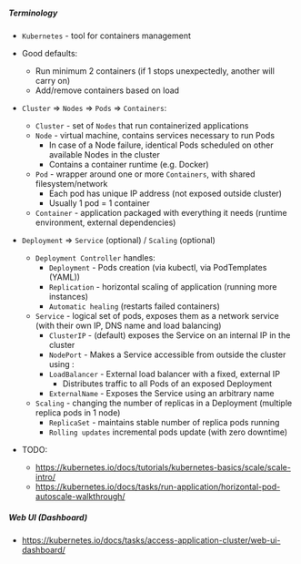 ##### Terminology
* `Kubernetes` - tool for containers management
* Good defaults:
    * Run minimum 2 containers (if 1 stops unexpectedly, another will carry on)
    * Add/remove containers based on load
* `Cluster` => `Nodes` => `Pods` => `Containers`:
	* `Cluster` -  set of `Nodes` that run containerized applications
	* `Node` - virtual machine, contains services necessary to run Pods
	    * In case of a Node failure, identical Pods scheduled on other available Nodes in the cluster
	    * Contains a container runtime (e.g. Docker)
	* `Pod` - wrapper around one or more `Containers`, with shared filesystem/network
	    * Each pod has unique IP address (not exposed outside cluster)
	    * Usually 1 pod = 1 container
	* `Container` - application packaged with everything it needs (runtime environment, external dependencies)
* `Deployment` => `Service` (optional) / `Scaling` (optional)
    * `Deployment Controller` handles:
        * `Deployment` - Pods creation (via kubectl, via PodTemplates (YAML))
        * `Replication` - horizontal scaling of application (running more instances)
        * `Automatic healing` (restarts failed containers)
    * `Service` - logical set of pods, exposes them as a network service (with their own IP, DNS name and load balancing)
        * `ClusterIP` - (default) exposes the Service on an internal IP in the cluster
        * `NodePort` - Makes a Service accessible from outside the cluster using <NodeIP>:<NodePort>
        * `LoadBalancer` - External load balancer with a fixed, external IP
            * Distributes traffic to all Pods of an exposed Deployment
        * `ExternalName` - Exposes the Service using an arbitrary name
    * `Scaling` - changing the number of replicas in a Deployment (multiple replica pods in 1 node)
        * `ReplicaSet` - maintains stable number of replica pods running
        * `Rolling updates` incremental pods update (with zero downtime)

* TODO:
    * https://kubernetes.io/docs/tutorials/kubernetes-basics/scale/scale-intro/
    * https://kubernetes.io/docs/tasks/run-application/horizontal-pod-autoscale-walkthrough/

##### Web UI (Dashboard)
* https://kubernetes.io/docs/tasks/access-application-cluster/web-ui-dashboard/
